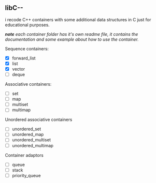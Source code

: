 ## libC--
i recode C++ containers with some additional data structures in C just for educational purposes.

***note*** *each container folder has it's own readme file, it contains the documentation and some example about how to use the container.*


Sequence containers:
 - [x] forward_list
 - [x] list
 - [x] vector
 - [ ] deque
 
Associative containers:
 - [ ] set
 - [ ] map
 - [ ] multiset
 - [ ] multimap
 
Unordered associative containers
 - [ ] unordered_set
 - [ ] unordered_map
 - [ ] unordered_multiset
 - [ ] unordered_multimap

Container adaptors
 - [ ] queue
 - [ ] stack
 - [ ] priority_queue
